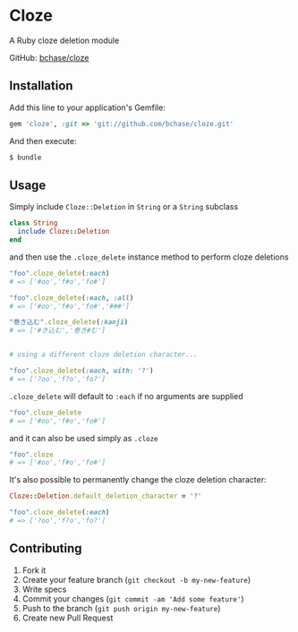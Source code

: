 # Cloze

A Ruby cloze deletion module

GitHub: [bchase/cloze](https://github.com/bchase/cloze)

## Installation

Add this line to your application's Gemfile:

```ruby
gem 'cloze', :git => 'git://github.com/bchase/cloze.git'
```

And then execute:

```bash
$ bundle
```

## Usage

Simply include `Cloze::Deletion` in `String` or a `String` subclass

```ruby
class String
  include Cloze::Deletion
end
```

and then use the `.cloze_delete` instance method to perform cloze deletions

```ruby
"foo".cloze_delete(:each) 
# => ['#oo','f#o','fo#']

"foo".cloze_delete(:each, :all) 
# => ['#oo','f#o','fo#','###']

"巻き込む".cloze_delete(:kanji) 
# => ['#き込む','巻き#む']


# using a different cloze deletion character...

"foo".cloze_delete(:each, with: '?')
# => ['?oo','f?o','fo?']
```

`.cloze_delete` will default to `:each` if no arguments are supplied

```ruby
"foo".cloze_delete
# => ['#oo','f#o','fo#']
```

and it can also be used simply as `.cloze`

```ruby
"foo".cloze
# => ['#oo','f#o','fo#']
```

It's also possible to permanently change the cloze deletion character:

```ruby
Cloze::Deletion.default_deletion_character = '?'

"foo".cloze_delete(:each)
# => ['?oo','f?o','fo?']
```

## Contributing

1. Fork it
2. Create your feature branch (`git checkout -b my-new-feature`)
3. Write specs
4. Commit your changes (`git commit -am 'Add some feature'`)
5. Push to the branch (`git push origin my-new-feature`)
6. Create new Pull Request
